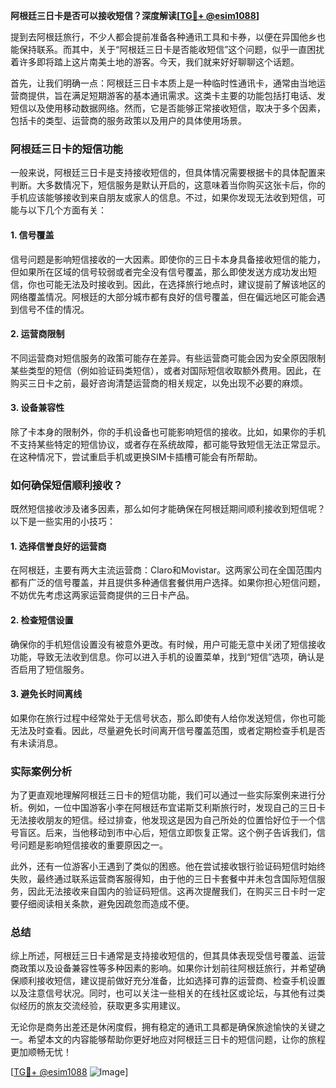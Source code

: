 **阿根廷三日卡是否可以接收短信？深度解读[[TG💪+ @esim1088](https://t.me/s/esim1088)]**

提到去阿根廷旅行，不少人都会提前准备各种通讯工具和卡券，以便在异国他乡也能保持联系。而其中，关于“阿根廷三日卡是否能收短信”这个问题，似乎一直困扰着许多即将踏上这片南美土地的游客。今天，我们就来好好聊聊这个话题。

首先，让我们明确一点：阿根廷三日卡本质上是一种临时性通讯卡，通常由当地运营商提供，旨在满足短期游客的基本通讯需求。这类卡主要的功能包括打电话、发短信以及使用移动数据网络。然而，它是否能够正常接收短信，取决于多个因素，包括卡的类型、运营商的服务政策以及用户的具体使用场景。

### 阿根廷三日卡的短信功能

一般来说，阿根廷三日卡是支持接收短信的，但具体情况需要根据卡的具体配置来判断。大多数情况下，短信服务是默认开启的，这意味着当你购买这张卡后，你的手机应该能够接收到来自朋友或家人的信息。不过，如果你发现无法收到短信，可能与以下几个方面有关：

#### 1. **信号覆盖**
   信号问题是影响短信接收的一大因素。即使你的三日卡本身具备接收短信的能力，但如果所在区域的信号较弱或者完全没有信号覆盖，那么即使发送方成功发出短信，你也可能无法及时接收到。因此，在选择旅行地点时，建议提前了解该地区的网络覆盖情况。阿根廷的大部分城市都有良好的信号覆盖，但在偏远地区可能会遇到信号不佳的情况。

#### 2. **运营商限制**
   不同运营商对短信服务的政策可能存在差异。有些运营商可能会因为安全原因限制某些类型的短信（例如验证码类短信），或者对国际短信收取额外费用。因此，在购买三日卡之前，最好咨询清楚运营商的相关规定，以免出现不必要的麻烦。

#### 3. **设备兼容性**
   除了卡本身的限制外，你的手机设备也可能影响短信的接收。比如，如果你的手机不支持某些特定的短信协议，或者存在系统故障，都可能导致短信无法正常显示。在这种情况下，尝试重启手机或更换SIM卡插槽可能会有所帮助。

### 如何确保短信顺利接收？

既然短信接收涉及诸多因素，那么如何才能确保在阿根廷期间顺利接收到短信呢？以下是一些实用的小技巧：

#### 1. **选择信誉良好的运营商**
   在阿根廷，主要有两大主流运营商：Claro和Movistar。这两家公司在全国范围内都有广泛的信号覆盖，并且提供多种通信套餐供用户选择。如果你担心短信问题，不妨优先考虑这两家运营商提供的三日卡产品。

#### 2. **检查短信设置**
   确保你的手机短信设置没有被意外更改。有时候，用户可能无意中关闭了短信接收功能，导致无法收到信息。你可以进入手机的设置菜单，找到“短信”选项，确认是否启用了短信服务。

#### 3. **避免长时间离线**
   如果你在旅行过程中经常处于无信号状态，那么即使有人给你发送短信，你也可能无法及时查看。因此，尽量避免长时间离开信号覆盖范围，或者定期检查手机是否有未读消息。

### 实际案例分析

为了更直观地理解阿根廷三日卡的短信功能，我们可以通过一些实际案例来进行分析。例如，一位中国游客小李在阿根廷布宜诺斯艾利斯旅行时，发现自己的三日卡无法接收朋友的短信。经过排查，他发现这是因为自己所处的位置恰好位于一个信号盲区。后来，当他移动到市中心后，短信立即恢复正常。这个例子告诉我们，信号问题是影响短信接收的重要原因之一。

此外，还有一位游客小王遇到了类似的困惑。他在尝试接收银行验证码短信时始终失败，最终通过联系运营商客服得知，由于他的三日卡套餐中并未包含国际短信服务，因此无法接收来自国内的验证码短信。这再次提醒我们，在购买三日卡时一定要仔细阅读相关条款，避免因疏忽而造成不便。

### 总结

综上所述，阿根廷三日卡通常是支持接收短信的，但其具体表现受信号覆盖、运营商政策以及设备兼容性等多种因素的影响。如果你计划前往阿根廷旅行，并希望确保顺利接收短信，建议提前做好充分准备，比如选择可靠的运营商、检查手机设置以及注意信号状况。同时，也可以关注一些相关的在线社区或论坛，与其他有过类似经历的旅友交流经验，获取更多实用建议。

无论你是商务出差还是休闲度假，拥有稳定的通讯工具都是确保旅途愉快的关键之一。希望本文的内容能够帮助你更好地应对阿根廷三日卡的短信问题，让你的旅程更加顺畅无忧！

[[TG💪+ @esim1088](https://t.me/s/esim1088) ![Image](https://i.postimg.cc/4NQfJmqS/Snipaste-2025-05-13-00-14-12.png)]
